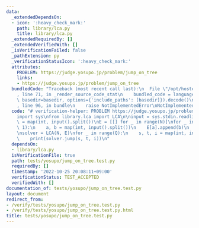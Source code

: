 ```yaml
---
data:
  _extendedDependsOn:
  - icon: ':heavy_check_mark:'
    path: library/lca.py
    title: library/lca.py
  _extendedRequiredBy: []
  _extendedVerifiedWith: []
  _isVerificationFailed: false
  _pathExtension: py
  _verificationStatusIcon: ':heavy_check_mark:'
  attributes:
    PROBLEM: https://judge.yosupo.jp/problem/jump_on_tree
    links:
    - https://judge.yosupo.jp/problem/jump_on_tree
  bundledCode: "Traceback (most recent call last):\n  File \"/opt/hostedtoolcache/PyPy/3.7.13/x64/site-packages/onlinejudge_verify/documentation/build.py\"\
    , line 71, in _render_source_code_stat\n    bundled_code = language.bundle(stat.path,\
    \ basedir=basedir, options={'include_paths': [basedir]}).decode()\n  File \"/opt/hostedtoolcache/PyPy/3.7.13/x64/site-packages/onlinejudge_verify/languages/python.py\"\
    , line 96, in bundle\n    raise NotImplementedError\nNotImplementedError\n"
  code: "# verification-helper: PROBLEM https://judge.yosupo.jp/problem/jump_on_tree\n\
    import sys\nfrom library.lca import LCA\n\ninput = sys.stdin.readline\n\nN, Q\
    \ = map(int, input().split())\nE = [[] for _ in range(N)]\nfor _ in range(N -\
    \ 1):\n    a, b = map(int, input().split())\n    E[a].append(b)\n    E[b].append(a)\n\
    \nsolver = LCA(N, E)\nfor _ in range(Q):\n    s, t, i = map(int, input().split())\n\
    \    print(solver.jump(s, t, i))\n"
  dependsOn:
  - library/lca.py
  isVerificationFile: true
  path: tests/yosupo/jump_on_tree.test.py
  requiredBy: []
  timestamp: '2022-10-25 20:08:11+09:00'
  verificationStatus: TEST_ACCEPTED
  verifiedWith: []
documentation_of: tests/yosupo/jump_on_tree.test.py
layout: document
redirect_from:
- /verify/tests/yosupo/jump_on_tree.test.py
- /verify/tests/yosupo/jump_on_tree.test.py.html
title: tests/yosupo/jump_on_tree.test.py
---
```

